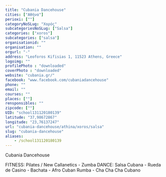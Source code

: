 ```yaml
---
title: "Cubania Dancehouse"
cities: ["Αθήνα"]
perioxi: [""]
categoryNoSLug: "Χορός"
subcategoriesNoSLug: ["Salsa"]
categories: ["xoros"]
subcategories: ["salsa"]
organisationid: ""
organisation: ""
orgurl: "-"
address: "Leoforos Kifisias 1, 11523 Athens, Greece"
logoimg: ""
profilePhoto : "downloaded"
coverPhoto : "downloaded"
website: "cubania.gr/"
facebook: "www.facebook.com/cubaniadancehouse"
phone: ""
email: ""
courses: ""
places: [""]
rensponsibles: ""
zipcode: [""]
UID: "school131120180139"
latitude: "37,98672867"
longitude: "23,76137247"
url: "cubania-dancehouse/athina/xoros/salsa"
slug: "cubania-dancehouse"
aliases:
    - /school131120180139
---
```



Cubania Dancehouse

FITNESS: Pilates / New Callanetics - Zumba DANCE: Salsa Cubana - Rueda de Casino - Bachata - Afro Cuban Rumba - Cha Cha Cha Cubano